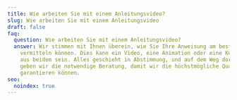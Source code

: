 ```yaml
---
title: Wie arbeiten Sie mit einem Anleitungsvideo?
slug: Wie arbeiten Sie mit einem Anleitungsvideo
draft: false
faq:
  question: Wie arbeiten Sie mit einem Anleitungsvideo?
  answer: Wir stimmen mit Ihnen überein, wie Sie Ihre Anweisung am besten
    vermitteln können. Dies kann ein Video, eine Animation oder eine Kombination
    aus beidem sein. Alles geschieht in Abstimmung, und auf dem Weg dorthin
    geben wir die notwendige Beratung, damit wir die höchstmögliche Qualität
    garantieren können.
seo:
  noindex: true
---
```

